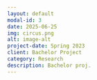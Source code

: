 ```yaml
---
layout: default
modal-id: 3
date: 2025-06-25
img: circus.png
alt: image-alt
project-date: Spring 2023
client: Bachelor Project
category: Research
description: Bachelor proj.
---
```

